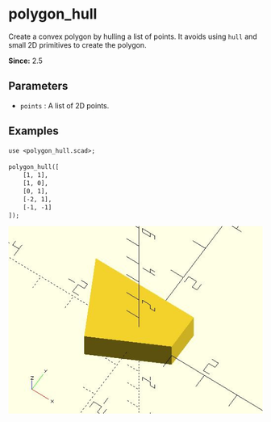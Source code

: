 # polygon_hull

Create a convex polygon by hulling a list of points. It avoids using `hull` and small 2D primitives to create the polygon.

**Since:** 2.5

## Parameters

- `points` : A list of 2D points.

## Examples

	use <polygon_hull.scad>;

	polygon_hull([
		[1, 1],
		[1, 0],
		[0, 1],
		[-2, 1],
		[-1, -1]
	]);

![polygon_hull](images/lib2x-polygon_hull-1.JPG)